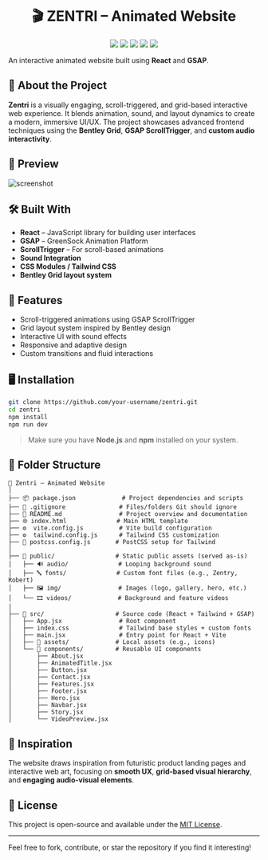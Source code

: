 <h1 align="center">
  🎬 <strong>ZENTRI</strong> – Animated Website
</h1>

<p align="center">
  <img src="https://img.shields.io/badge/React-20232A?style=flat&logo=react&logoColor=61DAFB" />
  <img src="https://img.shields.io/badge/GSAP-88CE02?style=flat&logo=greensock&logoColor=white" />
  <img src="https://img.shields.io/badge/ScrollTrigger-black?style=flat&logo=greensock&logoColor=white" />
  <img src="https://img.shields.io/badge/Interactive_UI-blue?style=flat" />
  <img src="https://img.shields.io/badge/Audio_Effects-purple?style=flat" />
</p>


An interactive animated website built using **React** and **GSAP**.

## 🚀 About the Project

**Zentri** is a visually engaging, scroll-triggered, and grid-based interactive web experience. It blends animation, sound, and layout dynamics to create a modern, immersive UI/UX. The project showcases advanced frontend techniques using the **Bentley Grid**, **GSAP ScrollTrigger**, and **custom audio interactivity**.

## 📸 Preview
![screenshot](./screenshot/screencapture-localhost-5173-2025-05-16-13_29_30.png)
## 🛠️ Built With

- **React** – JavaScript library for building user interfaces
- **GSAP** – GreenSock Animation Platform
- **ScrollTrigger** – For scroll-based animations
- **Sound Integration**
- **CSS Modules / Tailwind CSS** 
- **Bentley Grid layout system**

## 🎯 Features

- Scroll-triggered animations using GSAP ScrollTrigger
- Grid layout system inspired by Bentley design
- Interactive UI with sound effects
- Responsive and adaptive design
- Custom transitions and fluid interactions

## 🖥️ Installation

```bash
git clone https://github.com/your-username/zentri.git
cd zentri
npm install
npm run dev
````

> Make sure you have **Node.js** and **npm** installed on your system.

## 📁 Folder Structure

```
📁 Zentri – Animated Website
│
├── 📦 package.json             # Project dependencies and scripts
├── 📜 .gitignore               # Files/folders Git should ignore
├── 🧠 README.md                # Project overview and documentation
├── 🌐 index.html              # Main HTML template
├── ⚙️  vite.config.js          # Vite build configuration
├── ⚙️  tailwind.config.js      # Tailwind CSS customization
├── 🎨 postcss.config.js       # PostCSS setup for Tailwind
│
├── 📁 public/                 # Static public assets (served as-is)
│   ├── 🔊 audio/              # Looping background sound
│   ├── 🔤 fonts/              # Custom font files (e.g., Zentry, Robert)
│   ├── 🖼️ img/                # Images (logo, gallery, hero, etc.)
│   └── 🎞️ videos/             # Background and feature videos
│
├── 📁 src/                    # Source code (React + Tailwind + GSAP)
│   ├── App.jsx                # Root component
│   ├── index.css              # Tailwind base styles + custom fonts
│   ├── main.jsx               # Entry point for React + Vite
│   ├── 📁 assets/             # Local assets (e.g., icons)
│   └── 📁 components/         # Reusable UI components
│       ├── About.jsx
│       ├── AnimatedTitle.jsx
│       ├── Button.jsx
│       ├── Contact.jsx
│       ├── Features.jsx
│       ├── Footer.jsx
│       ├── Hero.jsx
│       ├── Navbar.jsx
│       ├── Story.jsx
│       └── VideoPreview.jsx

```

## 🧠 Inspiration

The website draws inspiration from futuristic product landing pages and interactive web art, focusing on **smooth UX**, **grid-based visual hierarchy**, and **engaging audio-visual elements**.


## 📄 License

This project is open-source and available under the [MIT License](LICENSE).

---

Feel free to fork, contribute, or star the repository if you find it interesting!

